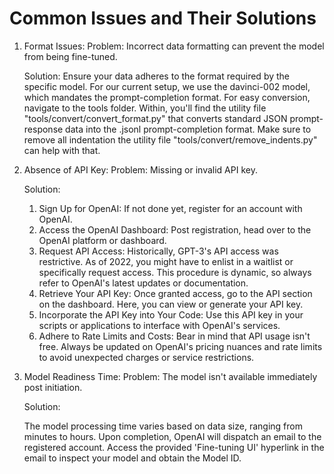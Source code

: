 # Common Issues and Their Solutions

1. Format Issues:
    Problem: 
    Incorrect data formatting can prevent the model from being fine-tuned.

    Solution:
    Ensure your data adheres to the format required by the specific model. For our current setup, we use the davinci-002 model, which mandates the prompt-completion format.
    For easy conversion, navigate to the tools folder. Within, you'll find the utility file "tools/convert/convert_format.py" that converts standard JSON prompt-response data into the .jsonl prompt-completion format.
    Make sure to remove all indentation the utility file "tools/convert/remove_indents.py" can help with that.

2. Absence of API Key:
    Problem:
    Missing or invalid API key.

    Solution:
    1. Sign Up for OpenAI:
        If not done yet, register for an account with OpenAI.
    2. Access the OpenAI Dashboard:
        Post registration, head over to the OpenAI platform or dashboard.
    3. Request API Access:
        Historically, GPT-3's API access was restrictive. As of 2022, you might have to enlist in a waitlist or specifically request access. This procedure is dynamic, so always refer to OpenAI's latest updates or documentation.
    4. Retrieve Your API Key:
        Once granted access, go to the API section on the dashboard. Here, you can view or generate your API key.
    5. Incorporate the API Key into Your Code:
        Use this API key in your scripts or applications to interface with OpenAI's services.
    6. Adhere to Rate Limits and Costs:
        Bear in mind that API usage isn't free. Always be updated on OpenAI's pricing nuances and rate limits to avoid unexpected charges or service restrictions.

3. Model Readiness Time:
    Problem:
    The model isn't available immediately post initiation.

    Solution:

    The model processing time varies based on data size, ranging from minutes to hours. Upon completion, OpenAI will dispatch an email to the registered account.
    Access the provided 'Fine-tuning UI' hyperlink in the email to inspect your model and obtain the Model ID.